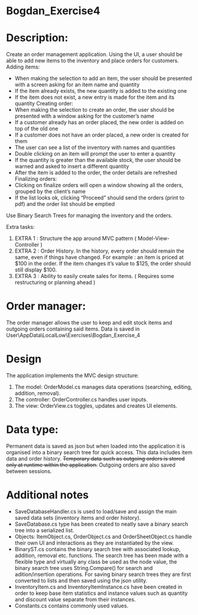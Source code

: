 # Bogdan_Exercise4
# Description:
            	
Create an order management application. Using the UI, a user should be able to add new items to the inventory and place orders for customers.
Adding items:
- When making the selection to add an item, the user should be presented with a screen asking for an item name and quantity
- If the item already exists, the new quantity is added to the existing one
- If the item does not exist, a new entry is made for the item and its quantity
Creating order:
- When making the selection to create an order, the user should be presented with a window asking for the customer’s name
- If a customer already has an order placed, the new order is added on top of the old one
- If a customer does not have an order placed, a new order is created for them
- The user can see a list of the inventory with names and quantities
- Double clicking on an item will prompt the user to enter a quantity
- If the quantity is greater than the available stock, the user should be warned and asked to insert a different quantity
- After the item is added to the order, the order details are refreshed
Finalizing orders:
- Clicking on finalize orders will open a window showing all the orders, grouped by the client’s name
- If the list looks ok, clicking “Proceed” should send the orders (print to pdf) and the order list should be emptied
 
Use Binary Search Trees for managing the inventory and the orders.

Extra tasks:
1. EXTRA 1 : Structure the app around MVC pattern ( Model-View-Controller )
2. EXTRA 2 : Order History. In the history, every order should remain the same, even if things have changed. For example : an item is priced at $100 in the order. If the item changes it’s value to $125, the order should still display $100.
3. EXTRA 3 : Ability to easily create sales for items. ( Requires some restructuring or planning ahead )



# Order manager:
The order manager allows the user to keep and edit stock items and outgoing orders containing said items. Data is saved in User\AppData\LocalLow\Exercises\Bogdan_Exercise_4

# Design
The application implements the MVC design structure:
1. The model: OrderModel.cs manages data operations (searching, editing, addition, removal).
2. The controller: OrderController.cs handles user inputs.
3. The view: OrderView.cs toggles, updates and creates UI elements.

# Data type:
Permanent data is saved as json but when loaded into the application it is organised into a binary search tree for quick access. This data includes item data and order history.
~~Temporary data such as outgoing orders is stored only at runtime within the application.~~
Outgoing orders are also saved between sessions.

# Additional notes
- SaveDatabaseHandler.cs is used to load/save and assign the main saved data sets (inventory items and order history).
- SaveDatabase.cs type has been created to neatly save a binary search tree into a serialized list.
- Objects: ItemObject.cs, OrderObject.cs and OrderSheetObject.cs handle their own UI and interactions as they are instantiated by the view.
- BinaryST.cs contains the binary search tree with associated lookup, addition, removal etc. functions. The search tree has been made with a flexible type and virtually any class be used as the node value, the binary search tree uses String.Compare() for search and adition/insertion operations. For saving binary search trees they are first converted to lists and then saved using the json utility. 
- InventoryItem.cs and InventoryItemInstance.cs have been created in order to keep base item statistics and instance values such as quantity and discount value separate from their instances.
- Constants.cs contains commonly used values.
